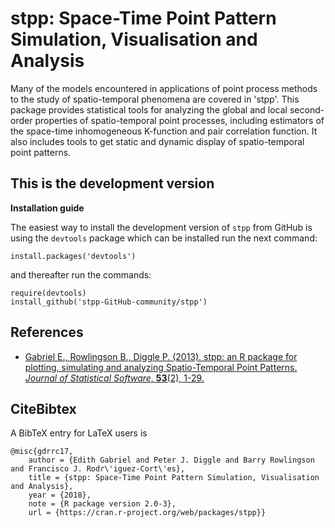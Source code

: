 # stpp: Space-Time Point Pattern Simulation, Visualisation and Analysis

Many of the models encountered in applications of point process methods to the study of spatio-temporal phenomena are covered in 'stpp'. This package provides statistical tools for analyzing the global and local second-order properties of spatio-temporal point processes, including estimators of the space-time inhomogeneous K-function and pair correlation function. It also includes tools to get static and dynamic display of spatio-temporal point patterns.

## This is the development version

**Installation guide**

The easiest way to install the development version of `stpp` from GitHub is using the `devtools` package which can be installed run the next command:
```
install.packages('devtools')
```
and thereafter run the commands:
```
require(devtools)
install_github('stpp-GitHub-community/stpp')
```

## References

- [Gabriel E., Rowlingson B., Diggle P. (2013). stpp: an R package for plotting, simulating and analyzing Spatio-Temporal Point Patterns. *Journal of Statistical Software*, **53**(2), 1-29.](https://www.jstatsoft.org/article/view/v053i02/v53i02.pdf)

## CiteBibtex

A BibTeX entry for LaTeX users is

```
@misc{gdrrc17,
	author = {Edith Gabriel and Peter J. Diggle and Barry Rowlingson and Francisco J. Rodr\'iguez-Cort\'es},
	title = {stpp: Space-Time Point Pattern Simulation, Visualisation and Analysis},
	year = {2018},
	note = {R package version 2.0-3},
	url = {https://cran.r-project.org/web/packages/stpp}}
```

